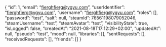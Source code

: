 {
  “id”: 1,
  “email”: “fierghfierg@ygyu.com”,
  “userIdentifier”: “fierghfierg@ygyu.com”,
  “username”: “fierghfierg@ygyu.com”,
  “roles”: [],
  “password”: “test”,
  “salt”: null,
  “steamId”: 76561198079052046,
  “steamUsername”: “test”,
  “steamAvatar”: “test”,
  “visibilityState”: true,
  “isLogged”: false,
  “createdAt”: “2021-08-18T17:12:29+02:00",
  “updatedAt”: null,
  “pseudo”: “test”,
  “mood”: null,
  “libraries”: [],
  “sentRequests”: [],
  “receivedRequests”: [],
  “friends”: []
}
